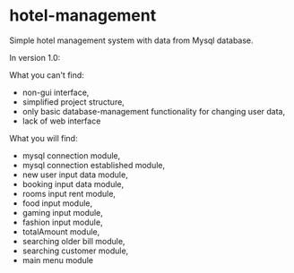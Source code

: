# hotel-management

Simple hotel management system with data from Mysql database.

In version 1.0:

What you can't find:

- non-gui interface,
- simplified project structure,
- only basic database-management functionality for changing user data,
- lack of web interface

What you will find:

- mysql connection module,
- mysql connection established module,
- new user input data module,
- booking input data module,
- rooms input rent module,
- food input module,
- gaming input module,
- fashion input module,
- totalAmount module,
- searching older bill module,
- searching customer module,
- main menu module
